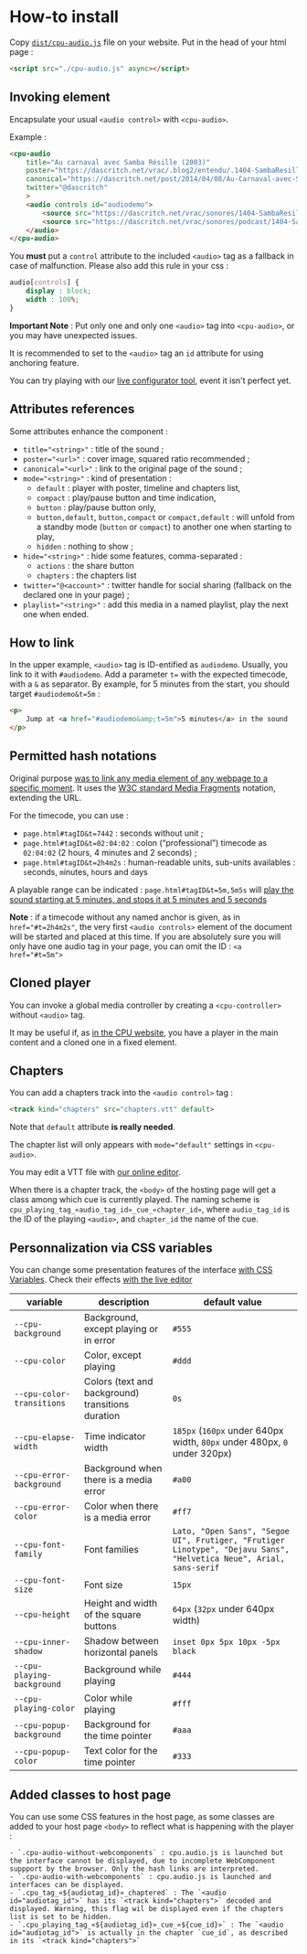 How-to install
==============

Copy [`dist/cpu-audio.js`](dist/cpu-audio.js) file on your website.
Put in the head of your html page :

```html
<script src="./cpu-audio.js" async></script>
```


Invoking element
----------------

Encapsulate your usual `<audio control>` with `<cpu-audio>`. 

Example : 

```html
<cpu-audio 
    title="Au carnaval avec Samba Résille (2003)"
    poster="https://dascritch.net/vrac/.blog2/entendu/.1404-SambaResille_m.jpg"
    canonical="https://dascritch.net/post/2014/04/08/Au-Carnaval-avec-Samba-R%C3%A9sille"
    twitter="@dascritch"
    >
    <audio controls id="audiodemo">
        <source src="https://dascritch.net/vrac/sonores/1404-SambaResille2003.mp3" type="audio/ogg">
        <source src="https://dascritch.net/vrac/sonores/podcast/1404-SambaResille2003.mp3" type="audio/mpeg">
    </audio>
</cpu-audio>
```

You **must** put a `control` attribute to the included `<audio>` tag as a fallback in case of malfunction. Please also add this rule in your css :

```css
audio[controls] {
    display : block;
    width : 100%;
}
```

**Important Note** : Put only one and only one `<audio>` tag into `<cpu-audio>`, or you may have unexpected issues.

It is recommended to set to the `<audio>` tag an `id` attribute for using anchoring feature.


You can try playing with our [live configurator tool](LIVE.md), event it isn't perfect yet.


Attributes references
---------------------

Some attributes enhance the component :

* `title="<string>"` : title of the sound ;
* `poster="<url>"` : cover image, squared ratio recommended ;
* `canonical="<url>"` : link to the original page of the sound ; 
* `mode="<string>"` : kind of presentation :
    * `default` : player with poster, timeline and chapters list,
    * `compact` : play/pause button and time indication,
    * `button` : play/pause button only,
    * `button,default`, `button,compact` or `compact,default` : will unfold from a standby mode (`button` or `compact`) to another one when starting to play,
    * `hidden` : nothing to show ;
* `hide="<string>"` : hide some features, comma-separated :
    * `actions` : the share button
    * `chapters` : the chapters list
* `twitter="@<account>"` : twitter handle for social sharing (fallback on the declared one in your page) ;
* `playlist="<string>"` : add this media in a named playlist, play the next one when ended.


How to link
-----------

In the upper example, `<audio>` tag is ID-entified as `audiodemo`. Usually, you link to it with `#audiodemo`. Add a parameter `t=` with the expected timecode, with a `&` as separator. By example, for 5 minutes from the start, you should target `#audiodemo&t=5m` : 

```html
<p>
    Jump at <a href="#audiodemo&amp;t=5m">5 minutes</a> in the sound
</p>
```

Permitted hash notations
------------------------

Original purpose [was to link any media element of any webpage to a specific moment](https://dascritch.net/post/2014/09/03/Timecodehash-%3A-Lier-vers-un-moment-d-un-sonore). It uses the [W3C standard Media Fragments](https://www.w3.org/TR/media-frags/) notation, extending the URL. 

For the timecode, you can use :

* `page.html#tagID&t=7442` : seconds without unit ;
* `page.html#tagID&t=02:04:02` : colon (“professional”) timecode as `02:04:02` (2 hours, 4 minutes and 2 seconds) ;
* `page.html#tagID&t=2h4m2s` : human-readable units, sub-units availables : `s`econds, `m`inutes, `h`ours and `d`ays

A playable range can be indicated : `page.html#tagID&t=5m,5m5s` will <a href="#sound&t=5m,5m5s">play the sound starting at 5 minutes, and stops it at 5 minutes and 5 seconds</a>

**Note** : if a timecode without any named anchor is given, as in `href="#t=2h4m2s"`, the very first `<audio controls>` element of the document will be started and placed at this time. If you are absolutely sure you will only have one audio tag in your page, you can omit the ID : `<a href="#t=5m">`


Cloned player
-------------

You can invoke a global media controller by creating a `<cpu-controller>` without `<audio>` tag. 

It may be useful if, as [in the CPU website](http://cpu.pm), you have a player in the main content and a cloned one in a fixed element.


Chapters
--------

You can add a chapters track into the `<audio control>` tag : 

```html
<track kind="chapters" src="chapters.vtt" default>
```

Note that `default` attribute **is really needed**.

The chapter list will only appears with `mode="default"` settings in `<cpu-audio>`.

You may edit a VTT file with [our online editor](https://dascritch.github.io/cpu-audio/LIVE).

When there is a chapter track, the `<body>` of the hosting page will get a class among which cue is currently played. The naming scheme is `cpu_playing_tag_«audio_tag_id»_cue_«chapter_id»`, where `audio_tag_id` is the ID of the playing `<audio>`, and `chapter_id` the name of the cue.


Personnalization via CSS variables
----------------------------------

You can change some presentation features of the interface [with CSS Variables](https://developer.mozilla.org/en-US/docs/Web/CSS/Using_CSS_variables). Check their effects [with the live editor](https://dascritch.github.io/cpu-audio/LIVE)

variable | description | default value 
--|--|--
`--cpu-background`  | Background, except playing or in error                    | `#555`
`--cpu-color`       | Color, except playing                                     | `#ddd`
`--cpu-color-transitions` | Colors (text and background) transitions duration   | `0s`
`--cpu-elapse-width` | Time indicator width                                     | `185px` (`160px` under 640px width, `80px` under 480px, `0` under 320px)
`--cpu-error-background` | Background when there is a media error               | `#a00`
`--cpu-error-color` | Color when there is a media error                         | `#ff7`
`--cpu-font-family` | Font families                                             | `Lato, "Open Sans", "Segoe UI", Frutiger, "Frutiger Linotype", "Dejavu Sans", "Helvetica Neue", Arial, sans-serif`
`--cpu-font-size`   | Font size                                                 | `15px`
`--cpu-height`      | Height and width of the square buttons                    | `64px` (`32px` under 640px width)
`--cpu-inner-shadow` | Shadow between horizontal panels                         | `inset 0px 5px 10px -5px black`
`--cpu-playing-background` | Background while playing                           | `#444`
`--cpu-playing-color` | Color while playing                                     | `#fff`
`--cpu-popup-background` | Background for the time pointer                      | `#aaa`
`--cpu-popup-color` | Text color for the time pointer                           | `#333`

<!-- {% include footer.html %} -->


Added classes to host page
--------------------------

You can use some CSS features in the host page, as some classes are added to your host page `<body>` to reflect what is happening with the player :

    - `.cpu-audio-without-webcomponents` : cpu.audio.js is launched but the interface cannot be displayed, due to incomplete WebComponent suppport by the browser. Only the hash links are interpreted.
    - `.cpu-audio-with-webcomponents` : cpu.audio.js is launched and interfaces can be displayed.
    - `.cpu_tag_«${audiotag_id}»_chaptered` : The `<audio id="audiotag_id">` has its `<track kind="chapters">` decoded and displayed. Warning, this flag wil be displayed even if the chapters list is set to be hidden.
    - `.cpu_playing_tag_«${audiotag_id}»_cue_«${cue_id}»` : The `<audio id="audiotag_id">` is actually in the chapter `cue_id`, as described in its `<track kind="chapters">`

